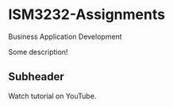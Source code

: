 # ISM3232-Assignments
Business Application Development

Some description!

## Subheader

Watch tutorial on YouTube.
